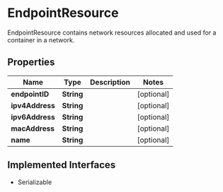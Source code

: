 

# EndpointResource

EndpointResource contains network resources allocated and used for a container in a network.

## Properties

| Name | Type | Description | Notes |
|------------ | ------------- | ------------- | -------------|
|**endpointID** | **String** |  |  [optional] |
|**ipv4Address** | **String** |  |  [optional] |
|**ipv6Address** | **String** |  |  [optional] |
|**macAddress** | **String** |  |  [optional] |
|**name** | **String** |  |  [optional] |


## Implemented Interfaces

* Serializable


